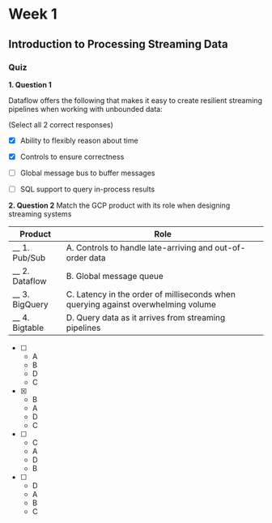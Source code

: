 # Week 1

## Introduction to Processing Streaming Data

### Quiz
**1. Question 1**

Dataflow offers the following that makes it easy to create resilient streaming pipelines when working with unbounded data:

(Select all 2 correct responses)

- [x] Ability to flexibly reason about time
- [x] Controls to ensure correctness
- [ ] Global message bus to buffer messages
- [ ] SQL support to query in-process results


**2. Question 2**
Match the GCP product with its role when designing streaming systems

|Product|Role|
|-|-|
|__ 1. Pub/Sub|A. Controls to handle late-arriving and out-of-order data|
|__ 2. Dataflow|B. Global message queue|
|__ 3. BigQuery|C. Latency in the order of milliseconds when querying against overwhelming volume|
|__ 4. Bigtable|D. Query data as it arrives from streaming pipelines|


- [ ]
  - A
  - B
  - D
  - C

- [x]
  - B
  - A
  - D
  - C

- [ ] 
  - C
  - A
  - D
  - B

- [ ] 
  - D
  - A
  - B
  - C




